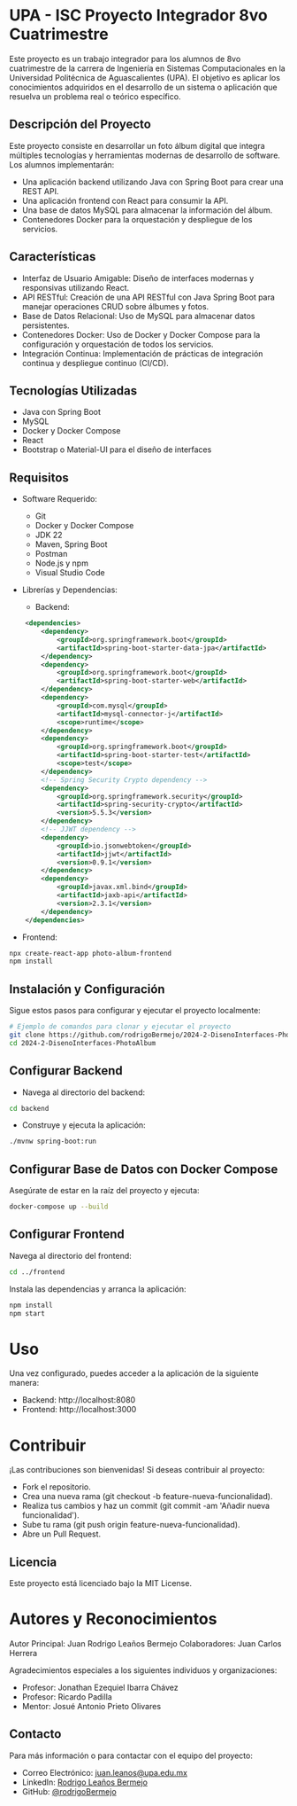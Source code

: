 # UPA - ISC Proyecto Integrador 8vo Cuatrimestre

Este proyecto es un trabajo integrador para los alumnos de 8vo cuatrimestre de la carrera de Ingeniería en Sistemas Computacionales en la Universidad Politécnica de Aguascalientes (UPA). El objetivo es aplicar los conocimientos adquiridos en el desarrollo de un sistema o aplicación que resuelva un problema real o teórico específico.

## Descripción del Proyecto
Este proyecto consiste en desarrollar un foto álbum digital que integra múltiples tecnologías y herramientas modernas de desarrollo de software. Los alumnos implementarán:

- Una aplicación backend utilizando Java con Spring Boot para crear una REST API.
- Una aplicación frontend con React para consumir la API.
- Una base de datos MySQL para almacenar la información del álbum.
- Contenedores Docker para la orquestación y despliegue de los servicios.

## Características

- Interfaz de Usuario Amigable: Diseño de interfaces modernas y responsivas utilizando React.
- API RESTful: Creación de una API RESTful con Java Spring Boot para manejar operaciones CRUD sobre álbumes y fotos.
- Base de Datos Relacional: Uso de MySQL para almacenar datos persistentes.
- Contenedores Docker: Uso de Docker y Docker Compose para la configuración y orquestación de todos los servicios.
- Integración Continua: Implementación de prácticas de integración continua y despliegue continuo (CI/CD).

## Tecnologías Utilizadas

- Java con Spring Boot
- MySQL
- Docker y Docker Compose
- React
- Bootstrap o Material-UI para el diseño de interfaces

## Requisitos

- Software Requerido:

  - Git
  - Docker y Docker Compose
  - JDK 22
  - Maven, Spring Boot
  - Postman
  - Node.js y npm
  - Visual Studio Code
- Librerías y Dependencias:

  - Backend:
```xml
	<dependencies>
		<dependency>
			<groupId>org.springframework.boot</groupId>
			<artifactId>spring-boot-starter-data-jpa</artifactId>
		</dependency>
		<dependency>
			<groupId>org.springframework.boot</groupId>
			<artifactId>spring-boot-starter-web</artifactId>
		</dependency>
		<dependency>
			<groupId>com.mysql</groupId>
			<artifactId>mysql-connector-j</artifactId>
			<scope>runtime</scope>
		</dependency>
		<dependency>
			<groupId>org.springframework.boot</groupId>
			<artifactId>spring-boot-starter-test</artifactId>
			<scope>test</scope>
		</dependency>
		<!-- Spring Security Crypto dependency -->
		<dependency>
			<groupId>org.springframework.security</groupId>
			<artifactId>spring-security-crypto</artifactId>
			<version>5.5.3</version>
		</dependency>
		<!-- JJWT dependency -->
		<dependency>
			<groupId>io.jsonwebtoken</groupId>
			<artifactId>jjwt</artifactId>
			<version>0.9.1</version>
		</dependency>
		<dependency>
			<groupId>javax.xml.bind</groupId>
			<artifactId>jaxb-api</artifactId>
			<version>2.3.1</version>
		</dependency>
	</dependencies>
```
- Frontend:
```bash
npx create-react-app photo-album-frontend
npm install
```
## Instalación y Configuración
Sigue estos pasos para configurar y ejecutar el proyecto localmente:
```bash
# Ejemplo de comandos para clonar y ejecutar el proyecto
git clone https://github.com/rodrigoBermejo/2024-2-DisenoInterfaces-PhotoAlbum.git
cd 2024-2-DisenoInterfaces-PhotoAlbum
```
## Configurar Backend

- Navega al directorio del backend:
```bash
cd backend
```
- Construye y ejecuta la aplicación:
```bash
./mvnw spring-boot:run
```
## Configurar Base de Datos con Docker Compose
Asegúrate de estar en la raíz del proyecto y ejecuta:
```bash
docker-compose up --build
```
## Configurar Frontend
Navega al directorio del frontend:

```bash
cd ../frontend
```
Instala las dependencias y arranca la aplicación:
```bash
npm install
npm start
```
# Uso
Una vez configurado, puedes acceder a la aplicación de la siguiente manera:

- Backend: http://localhost:8080
- Frontend: http://localhost:3000

# Contribuir
¡Las contribuciones son bienvenidas! Si deseas contribuir al proyecto:

- Fork el repositorio.
- Crea una nueva rama (git checkout -b feature-nueva-funcionalidad).
- Realiza tus cambios y haz un commit (git commit -am 'Añadir nueva funcionalidad').
- Sube tu rama (git push origin feature-nueva-funcionalidad).
- Abre un Pull Request.
## Licencia
Este proyecto está licenciado bajo la MIT License.

# Autores y Reconocimientos
Autor Principal: Juan Rodrigo Leaños Bermejo
Colaboradores: Juan Carlos Herrera

Agradecimientos especiales a los siguientes individuos y organizaciones:

- Profesor: Jonathan Ezequiel Ibarra Chávez
- Profesor: Ricardo Padilla
- Mentor: Josué Antonio Prieto Olivares
## Contacto
Para más información o para contactar con el equipo del proyecto:

- Correo Electrónico: juan.leanos@upa.edu.mx
- LinkedIn: [Rodrigo Leaños Bermejo](https://www.linkedin.com/in/rodrigolbermejo/)
- GitHub: [@rodrigoBermejo](https://github.com/rodrigoBermejo)


